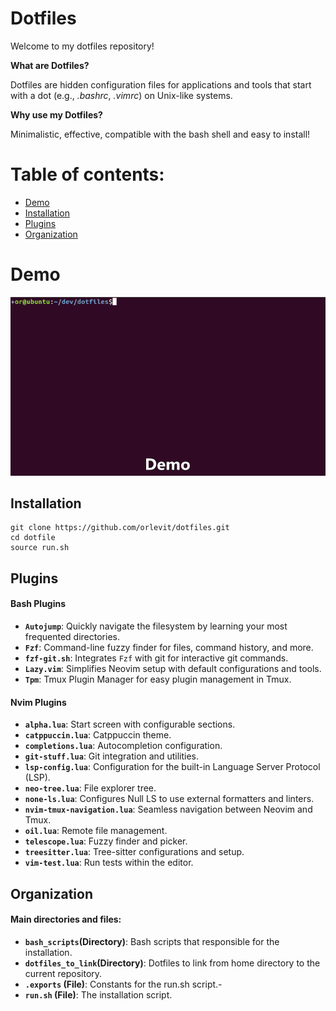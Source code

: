 # Dotfiles

Welcome to my dotfiles repository!

**What are Dotfiles?** 

Dotfiles are hidden configuration files for applications and tools that start with a dot (e.g., *.bashrc*, *.vimrc*) on Unix-like systems.

**Why use my Dotfiles?**

Minimalistic, effective, compatible with the bash shell and easy to install!

# Table of contents:
- [Demo](#Demo)
- [Installation](#Installation)
- [Plugins](#Plugins)
- [Organization](#Organization)

# Demo
![](https://github.com/orlevit/dotfiles/blob/master/images/dotfiles_demo.gif)

## Installation
```
git clone https://github.com/orlevit/dotfiles.git
cd dotfile 
source run.sh
```

## Plugins

#### Bash Plugins
- **`Autojump`**: Quickly navigate the filesystem by learning your most frequented directories.
- **`Fzf`**: Command-line fuzzy finder for files, command history, and more.
- **`fzf-git.sh`**: Integrates `Fzf` with git for interactive git commands.
- **`Lazy.vim`**: Simplifies Neovim setup with default configurations and tools.
- **`Tpm`**: Tmux Plugin Manager for easy plugin management in Tmux.

#### Nvim Plugins
- **`alpha.lua`**: Start screen with configurable sections.
- **`catppuccin.lua`**: Catppuccin theme.
- **`completions.lua`**: Autocompletion configuration.
- **`git-stuff.lua`**: Git integration and utilities.
- **`lsp-config.lua`**: Configuration for the built-in Language Server Protocol (LSP).
- **`neo-tree.lua`**: File explorer tree.
- **`none-ls.lua`**: Configures Null LS to use external formatters and linters.
- **`nvim-tmux-navigation.lua`**: Seamless navigation between Neovim and Tmux.
- **`oil.lua`**: Remote file management.
- **`telescope.lua`**: Fuzzy finder and picker.
- **`treesitter.lua`**: Tree-sitter configurations and setup.
- **`vim-test.lua`**: Run tests within the editor.

## Organization
#### Main directories and files:
- **`bash_scripts`(Directory)**: Bash scripts that responsible for the installation.
- **`dotfiles_to_link`(Directory)**: Dotfiles to link from home directory to the current repository.
- **`.exports` (File)**: Constants for the run.sh script.- 
- **`run.sh` (File)**: The installation script.
